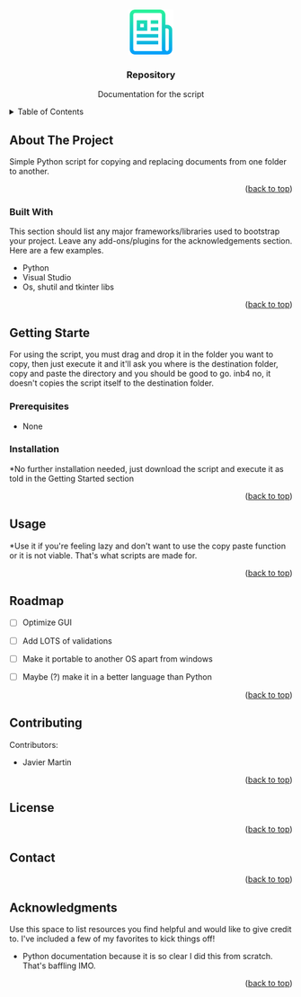 <!-- Improved compatibility of back to top link: See: https://github.com/othneildrew/Best-README-Template/pull/73 -->
<a name="readme-top"></a>
<!--
*** Thanks for checking out the Best-README-Template. If you have a suggestion
*** that would make this better, please fork the repo and create a pull request
*** or simply open an issue with the tag "enhancement".
*** Don't forget to give the project a star!
*** Thanks again! Now go create something AMAZING! :D
-->



<!-- PROJECT SHIELDS -->
<!--
*** I'm using markdown "reference style" links for readability.
*** Reference links are enclosed in brackets [ ] instead of parentheses ( ).
*** See the bottom of this document for the declaration of the reference variables
*** for contributors-url, forks-url, etc. This is an optional, concise syntax you may use.
*** https://www.markdownguide.org/basic-syntax/#reference-style-links
-->


<!-- PROJECT LOGO -->
<br />
<div align="center">
  <a href="https://github.com/Jadesprint/Doc-copy-script">
    <img src="images/logo.png" alt="Logo" width="80" height="80">
  </a>

  <h3 align="center">Repository</h3>

  <p align="center">
    Documentation for the script
  </p>
</div>



<!-- TABLE OF CONTENTS -->
<details>
  <summary>Table of Contents</summary>
  <ol>
    <li>
      <a href="#about-the-project">About The Project</a>
      <ul>
        <li><a href="#built-with">Built With</a></li>
      </ul>
    </li>
    <li>
      <a href="#getting-started">Getting Started</a>
      <ul>
        <li><a href="#prerequisites">Prerequisites</a></li>
        <li><a href="#installation">Installation</a></li>
      </ul>
    </li>
    <li><a href="#usage">Usage</a></li>
    <li><a href="#roadmap">Roadmap</a></li>
    <li><a href="#contributing">Contributing</a></li>
    <li><a href="#license">License</a></li>
    <li><a href="#contact">Contact</a></li>
    <li><a href="#acknowledgments">Acknowledgments</a></li>
  </ol>
</details>



<!-- ABOUT THE PROJECT -->
## About The Project


Simple Python script for copying and replacing documents from one folder to another.

<p align="right">(<a href="#readme-top">back to top</a>)</p>



### Built With

This section should list any major frameworks/libraries used to bootstrap your project. Leave any add-ons/plugins for the acknowledgements section. Here are a few examples.

* Python
* Visual Studio
* Os, shutil and tkinter libs


<p align="right">(<a href="#readme-top">back to top</a>)</p>



<!-- GETTING STARTED -->
## Getting Starte

For using the script, you must drag and drop it in the folder you want to copy, then just execute it and it'll ask you where is the destination folder, copy and paste the directory and you should be good to go. inb4 no, it doesn't copies the script itself to the destination folder.

### Prerequisites

* None

### Installation

*No further installation needed, just download the script and execute it as told in the Getting Started section

<p align="right">(<a href="#readme-top">back to top</a>)</p>



<!-- USAGE EXAMPLES -->
## Usage

*Use it if you're feeling lazy and don't want to use the copy paste function or it is not viable. That's what scripts are made for.


<p align="right">(<a href="#readme-top">back to top</a>)</p>



<!-- ROADMAP -->
## Roadmap

- [ ] Optimize GUI
- [ ] Add LOTS of validations
- [ ] Make it portable to another OS apart from windows
- [ ] Maybe (?) make it in a better language than Python


<p align="right">(<a href="#readme-top">back to top</a>)</p>



<!-- CONTRIBUTING -->
## Contributing
Contributors:
* Javier Martin
<p align="right">(<a href="#readme-top">back to top</a>)</p>



<!-- LICENSE -->
## License


<p align="right">(<a href="#readme-top">back to top</a>)</p>



<!-- CONTACT -->
## Contact



<p align="right">(<a href="#readme-top">back to top</a>)</p>



<!-- ACKNOWLEDGMENTS -->
## Acknowledgments

Use this space to list resources you find helpful and would like to give credit to. I've included a few of my favorites to kick things off!

* Python documentation because it is so clear I did this from scratch. That's baffling IMO.

<p align="right">(<a href="#readme-top">back to top</a>)</p>



